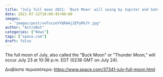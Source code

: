 ```yaml
---
title: "July full moon 2021: 'Buck Moon' will swing by Jupiter and Saturn"
date: 2021-07-22T18:09:45+00:00
images:
  - "images/post/veTxszeYVQRAAj2EPyRkJY.jpg"
author: "AstroBot"
categories: ["News"]
tags: ["space.com"]
draft: false
---
```


The full moon of July, also called the "Buck Moon" or "Thunder Moon," will occur July 23 at 10:36 p.m. EDT (0236 GMT on July 24). 

Διαβάστε περισσότερα: https://www.space.com/37341-july-full-moon.html
